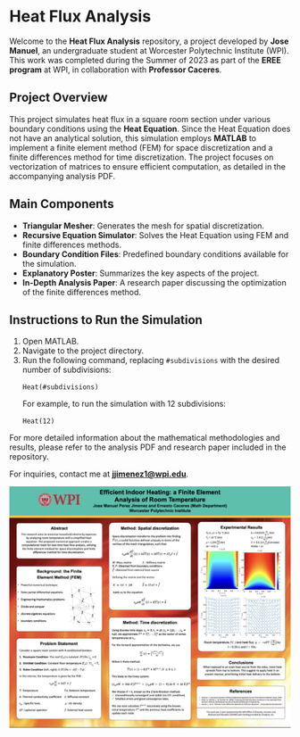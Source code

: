 # Heat Flux Analysis

Welcome to the **Heat Flux Analysis** repository, a project developed by **Jose Manuel**, an undergraduate student at Worcester Polytechnic Institute (WPI). This work was completed during the Summer of 2023 as part of the **EREE program** at WPI, in collaboration with **Professor Caceres**.

## Project Overview

This project simulates heat flux in a square room section under various boundary conditions using the **Heat Equation**. Since the Heat Equation does not have an analytical solution, this simulation employs **MATLAB** to implement a finite element method (FEM) for space discretization and a finite differences method for time discretization. The project focuses on vectorization of matrices to ensure efficient computation, as detailed in the accompanying analysis PDF.

## Main Components

- **Triangular Mesher**: Generates the mesh for spatial discretization.
- **Recursive Equation Simulator**: Solves the Heat Equation using FEM and finite differences methods.
- **Boundary Condition Files**: Predefined boundary conditions available for the simulation.
- **Explanatory Poster**: Summarizes the key aspects of the project.
- **In-Depth Analysis Paper**: A research paper discussing the optimization of the finite differences method.

## Instructions to Run the Simulation

1. Open MATLAB.
2. Navigate to the project directory.
3. Run the following command, replacing `#subdivisions` with the desired number of subdivisions:
   ```
   Heat(#subdivisions)
   ```
   For example, to run the simulation with 12 subdivisions:
   ```
   Heat(12)
   ```

For more detailed information about the mathematical methodologies and results, please refer to the analysis PDF and research paper included in the repository.

For inquiries, contact me at **jjimenez1@wpi.edu**.

![Main Screen](poster.png)
